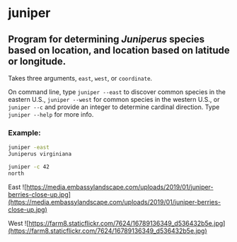 # juniper

## Program for determining *Juniperus* species based on location, and location based on latitude or longitude.

Takes three arguments, `east`, `west`, or `coordinate`.

On command line, type `juniper --east` to discover common species in the eastern U.S., `juniper --west` for common species in the western U.S., or `juniper --c` and provide an integer to determine cardinal direction. Type `juniper --help` for more info.

### Example:
```bash
juniper -east
Juniperus virginiana
```
```bash
juniper -c 42
north
```

East
![https://media.embassylandscape.com/uploads/2019/01/juniper-berries-close-up.jpg](https://media.embassylandscape.com/uploads/2019/01/juniper-berries-close-up.jpg)

West
![https://farm8.staticflickr.com/7624/16789136349_d536432b5e.jpg](https://farm8.staticflickr.com/7624/16789136349_d536432b5e.jpg)
